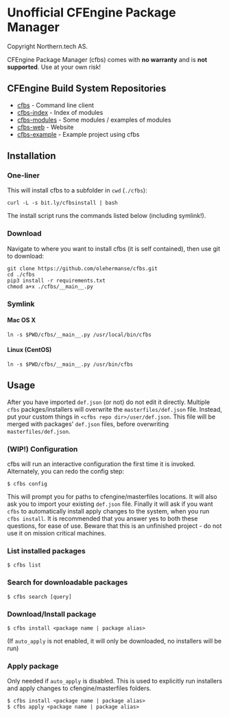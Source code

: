 # Unofficial CFEngine Package Manager

Copyright Northern.tech AS.

CFEngine Package Manager (cfbs) comes with **no warranty** and is **not supported**.
Use at your own risk!

## CFEngine Build System Repositories

* [cfbs](https://github.com/olehermanse/cfbs) - Command line client
* [cfbs-index](https://github.com/olehermanse/cfbs-index) - Index of modules
* [cfbs-modules](https://github.com/olehermanse/cfbs-modules) - Some modules / examples of modules
* [cfbs-web](https://github.com/olehermanse/cfbs-web) - Website
* [cfbs-example](https://github.com/olehermanse/cfbs-example) - Example project using cfbs

## Installation

### One-liner
This will install cfbs to a subfolder in `cwd` (`./cfbs`):
```
curl -L -s bit.ly/cfbsinstall | bash
```
The install script runs the commands listed below (including symlink!).

### Download
Navigate to where you want to install cfbs (it is self contained), then use git to download:
```
git clone https://github.com/olehermanse/cfbs.git
cd ./cfbs
pip3 install -r requirements.txt
chmod a+x ./cfbs/__main__.py
```

### Symlink

#### Mac OS X
```
ln -s $PWD/cfbs/__main__.py /usr/local/bin/cfbs
```

#### Linux (CentOS)
```
ln -s $PWD/cfbs/__main__.py /usr/bin/cfbs
```

## Usage

After you have imported `def.json` (or not) do not edit it directly.
Multiple `cfbs` packges/installers will overwrite the `masterfiles/def.json` file.
Instead, put your custom things in `<cfbs repo dir>/user/def.json`.
This file will be merged with packages' `def.json` files, before overwriting `masterfiles/def.json`.

### (WIP!) Configuration
cfbs will run an interactive configuration the first time it is invoked.
Alternately, you can redo the config step:
```
$ cfbs config
```
This will prompt you for paths to cfengine/masterfiles locations.
It will also ask you to import your existing `def.json` file.
Finally it will ask if you want `cfbs` to automatically install apply changes to the system, when you run `cfbs install`.
It is recommended that you answer yes to both these questions, for ease of use.
Beware that this is an unfinished project - do not use it on mission critical machines.

### List installed packages

```
$ cfbs list
```

### Search for downloadable packages

```
$ cfbs search [query]
```

### Download/Install package
```
$ cfbs install <package name | package alias>
```
(If `auto_apply` is not enabled, it will only be downloaded, no installers will be run)

### Apply package
Only needed if `auto_apply` is disabled.
This is used to explicitly run installers and apply changes to cfengine/masterfiles folders.
```
$ cfbs install <package name | package alias>
$ cfbs apply <package name | package alias>
```
